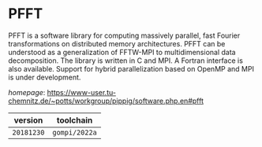 # PFFT

PFFT is a software library for computing massively parallel, fast Fourier transformations on distributed memory architectures. PFFT can be understood as a generalization of FFTW-MPI to multidimensional data decomposition. The library is written in C and MPI. A Fortran interface is also available. Support for hybrid parallelization based on OpenMP and MPI is under development.

*homepage*: <https://www-user.tu-chemnitz.de/~potts/workgroup/pippig/software.php.en#pfft>

version | toolchain
--------|----------
``20181230`` | ``gompi/2022a``
